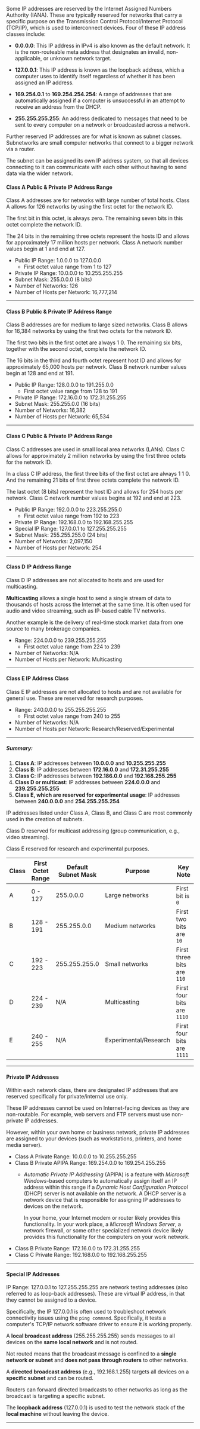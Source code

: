 
Some IP addresses are reserved by the Internet Assigned Numbers Authority (IANA). These are typically reserved for networks that carry a specific purpose on the Transmission Control Protocol/Internet Protocol (TCP/IP), which is used to interconnect devices. Four of these IP address classes include:

- **0.0.0.0**: This IP address in IPv4 is also known as the default network. It is the non-routeable meta address that designates an invalid, non-applicable, or unknown network target.

- **127.0.0.1**: This IP address is known as the loopback address, which a computer uses to identify itself regardless of whether it has been assigned an IP address.

- **169.254.0.1** to **169.254.254.254**: A range of addresses that are automatically assigned if a computer is unsuccessful in an attempt to receive an address from the DHCP.

- **255.255.255.255**: An address dedicated to messages that need to be sent to every computer on a network or broadcasted across a network.


Further reserved IP addresses are for what is known as subnet classes. Subnetworks are small computer networks that connect to a bigger network via a router. 

The subnet can be assigned its own IP address system, so that all devices connecting to it can communicate with each other without having to send data via the wider network.

#### Class A Public & Private IP Address Range

Class A addresses are for networks with large number of total hosts. Class A allows for 126 networks by using the first octet for the network ID. 

The first bit in this octet, is always zero. The remaining seven bits in this octet complete the network ID. 

The 24 bits in the remaining three octets represent the hosts ID and allows for approximately 17 million hosts per network. Class A network number values begin at 1 and end at 127.

- Public IP Range: 1.0.0.0 to 127.0.0.0
    - First octet value range from 1 to 127
- Private IP Range: 10.0.0.0 to 10.255.255.255
- Subnet Mask: 255.0.0.0 (8 bits)
- Number of Networks: 126
- Number of Hosts per Network: 16,777,214

---

#### Class B Public & Private IP Address Range

Class B addresses are for medium to large sized networks. Class B allows for 16,384 networks by using the first two octets for the network ID. 

The first two bits in the first octet are always 1 0. The remaining six bits, together with the second octet, complete the network ID. 

The 16 bits in the third and fourth octet represent host ID and allows for approximately 65,000 hosts per network. Class B network number values begin at 128 and end at 191.

- Public IP Range: 128.0.0.0 to 191.255.0.0
    - First octet value range from 128 to 191
- Private IP Range: 172.16.0.0 to 172.31.255.255 
- Subnet Mask: 255.255.0.0 (16 bits)
- Number of Networks: 16,382
- Number of Hosts per Network: 65,534

---

#### Class C Public & Private IP Address Range

Class C addresses are used in small local area networks (LANs). Class C allows for approximately 2 million networks by using the first three octets for the network ID. 

In a class C IP address, the first three bits of the first octet are always 1 1 0. And the remaining 21 bits of first three octets complete the network ID. 

The last octet (8 bits) represent the host ID and allows for 254 hosts per network. Class C network number values begins at 192 and end at 223.

- Public IP Range: 192.0.0.0 to 223.255.255.0
    - First octet value range from 192 to 223
- Private IP Range: 192.168.0.0 to 192.168.255.255 
- Special IP Range: 127.0.0.1 to 127.255.255.255 
- Subnet Mask: 255.255.255.0 (24 bits)
- Number of Networks: 2,097,150
- Number of Hosts per Network: 254

---

#### Class D IP Address Range

Class D IP addresses are not allocated to hosts and are used for multicasting. 

**Multicasting** allows a single host to send a single stream of data to thousands of hosts across the Internet at the same time. It is often used for audio and video streaming, such as IP-based cable TV networks. 

Another example is the delivery of real-time stock market data from one source to many brokerage companies.

- Range: 224.0.0.0 to 239.255.255.255
    - First octet value range from 224 to 239
- Number of Networks: N/A
- Number of Hosts per Network: Multicasting

---

#### Class E IP Address Class

Class E IP addresses are not allocated to hosts and are not available for general use. These are reserved for research purposes.

- Range: 240.0.0.0 to 255.255.255.255
    - First octet value range from 240 to 255
- Number of Networks: N/A
- Number of Hosts per Network: Research/Reserved/Experimental


----

##### Summary:

1. **Class A**: IP addresses between **10.0.0.0** and **10.255.255.255**
2. **Class B**: IP addresses between **172.16.0.0** and **172.31.255.255**
3. **Class C**: IP addresses between **192.186.0.0** and **192.168.255.255**
4. **Class D or multicast**: IP addresses between **224.0.0.0** and **239.255.255.255**
5. **Class E, which are reserved for experimental usage**: IP addresses between **240.0.0.0** and **254.255.255.254**

IP addresses listed under Class A, Class B, and Class C are most commonly used in the creation of subnets.

Class D reserved for multicast addressing (group communication, e.g., video streaming). 

Class E reserved for research and experimental purposes.

|**Class**|**First Octet Range**|**Default Subnet Mask**|**Purpose**|**Key Note**|
|---|---|---|---|---|
|A|0 - 127|255.0.0.0|Large networks|First bit is `0`|
|B|128 - 191|255.255.0.0|Medium networks|First two bits are `10`|
|C|192 - 223|255.255.255.0|Small networks|First three bits are `110`|
|D|224 - 239|N/A|Multicasting|First four bits are `1110`|
|E|240 - 255|N/A|Experimental/Research|First four bits are `1111`|

----

#### Private IP Addresses

Within each network class, there are designated IP addresses that are reserved specifically for private/internal use only. 

These IP addresses cannot be used on Internet-facing devices as they are non-routable. For example, web servers and FTP servers must use non-private IP addresses. 

However, within your own home or business network, private IP addresses are assigned to your devices (such as workstations, printers, and home media server).

- Class A Private Range: 10.0.0.0 to 10.255.255.255
- Class B Private APIPA Range: 169.254.0.0 to 169.254.255.255
    - _Automatic Private IP Addressing_ (APIPA) is a feature with _Microsoft Windows_-based computers to automatically assign itself an IP address within this range if a _Dynamic Host Configuration Protocol_ (DHCP) server is not available on the network. A DHCP server is a network device that is responsible for assigning IP addresses to devices on the network.  
          
        In your home, your Internet modem or router likely provides this functionality. In your work place, a _Microsoft Windows Server_, a network firewall, or some other specialized network device likely provides this functionality for the computers on your work network.
- Class B Private Range: 172.16.0.0 to 172.31.255.255
- Class C Private Range: 192.168.0.0 to 192.168.255.255

---

#### Special IP Addresses

 IP Range: 127.0.0.1 to 127.255.255.255 are network testing addresses (also referred to as loop-back addresses). These are virtual IP address, in that they cannot be assigned to a device. 

Specifically, the IP 127.0.0.1 is often used to troubleshoot network connectivity issues using the `ping command`. Specifically, it tests a computer's TCP/IP network software driver to ensure it is working properly.

A **local broadcast address** (255.255.255.255) sends messages to all devices on the **same local network** and is not routed.

Not routed  means that the broadcast message is confined to a **single network or subnet** and **does not pass through routers** to other networks.

A **directed broadcast address** (e.g., 192.168.1.255) targets all devices on a **specific subnet** and can be routed.

Routers can forward directed broadcasts to other networks as long as the broadcast is targeting a specific subnet.

The **loopback address** (127.0.0.1) is used to test the network stack of the **local machine** without leaving the device.

---



